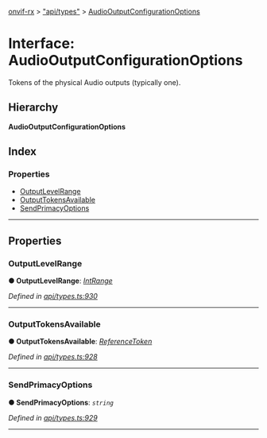 [onvif-rx](../README.md) > ["api/types"](../modules/_api_types_.md) > [AudioOutputConfigurationOptions](../interfaces/_api_types_.audiooutputconfigurationoptions.md)

# Interface: AudioOutputConfigurationOptions

Tokens of the physical Audio outputs (typically one).

## Hierarchy

**AudioOutputConfigurationOptions**

## Index

### Properties

* [OutputLevelRange](_api_types_.audiooutputconfigurationoptions.md#outputlevelrange)
* [OutputTokensAvailable](_api_types_.audiooutputconfigurationoptions.md#outputtokensavailable)
* [SendPrimacyOptions](_api_types_.audiooutputconfigurationoptions.md#sendprimacyoptions)

---

## Properties

<a id="outputlevelrange"></a>

###  OutputLevelRange

**● OutputLevelRange**: *[IntRange](_api_types_.intrange.md)*

*Defined in [api/types.ts:930](https://github.com/patrickmichalina/onvif-rx/blob/d62cee9/src/api/types.ts#L930)*

___
<a id="outputtokensavailable"></a>

###  OutputTokensAvailable

**● OutputTokensAvailable**: *[ReferenceToken](../modules/_api_types_.md#referencetoken)*

*Defined in [api/types.ts:928](https://github.com/patrickmichalina/onvif-rx/blob/d62cee9/src/api/types.ts#L928)*

___
<a id="sendprimacyoptions"></a>

###  SendPrimacyOptions

**● SendPrimacyOptions**: *`string`*

*Defined in [api/types.ts:929](https://github.com/patrickmichalina/onvif-rx/blob/d62cee9/src/api/types.ts#L929)*

___

